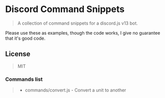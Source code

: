 # Discord Command Snippets

> A collection of command snippets for a discord.js v13 bot.

Please use these as examples, though the code works, I give no guarantee that it's good code.

## License

> MIT

### Commands list

> - commands/convert.js - Convert a unit to another

